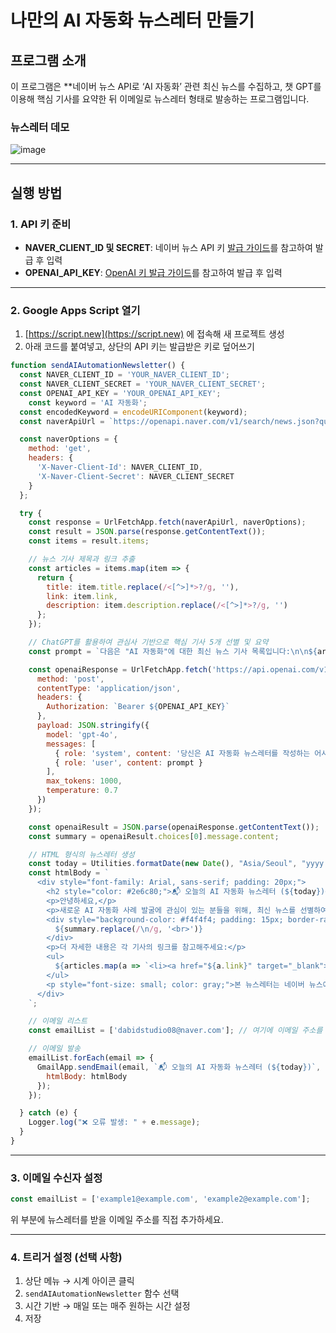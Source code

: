 # 나만의 AI 자동화 뉴스레터 만들기

## 프로그램 소개

이 프로그램은 **네이버 뉴스 API로 ‘AI 자동화’ 관련 최신 뉴스를 수집하고, 챗 GPT를 이용해 핵심 기사를 요약한 뒤 이메일로 뉴스레터 형태로 발송하는 프로그램입니다.
### 뉴스레터 데모
![image](https://github.com/user-attachments/assets/02cfc344-f126-4d7f-aaa0-846749ce145d)


---

## 실행 방법

### 1. API 키 준비

* **NAVER\_CLIENT\_ID 및 SECRET**: 네이버 뉴스 API 키 [발급 가이드](https://github.com/dabidstudio/dabidstudio_guides/blob/main/get-navernews-api-key.md)를 참고하여 발급 후 입력
* **OPENAI\_API\_KEY**: [OpenAI 키 발급 가이드](https://github.com/dabidstudio/dabidstudio_guides/blob/main/get-openai-api-key.md)를 참고하여 발급 후 입력

---

### 2. Google Apps Script 열기

1. [https://script.new](https://script.new) 에 접속해 새 프로젝트 생성
2. 아래 코드를 붙여넣고, 상단의 API 키는 발급받은 키로 덮어쓰기

```javascript
function sendAIAutomationNewsletter() {
  const NAVER_CLIENT_ID = 'YOUR_NAVER_CLIENT_ID';
  const NAVER_CLIENT_SECRET = 'YOUR_NAVER_CLIENT_SECRET';
  const OPENAI_API_KEY = 'YOUR_OPENAI_API_KEY';
    const keyword = 'AI 자동화';
  const encodedKeyword = encodeURIComponent(keyword);
  const naverApiUrl = `https://openapi.naver.com/v1/search/news.json?query=${encodedKeyword}&display=10&sort=date`;

  const naverOptions = {
    method: 'get',
    headers: {
      'X-Naver-Client-Id': NAVER_CLIENT_ID,
      'X-Naver-Client-Secret': NAVER_CLIENT_SECRET
    }
  };

  try {
    const response = UrlFetchApp.fetch(naverApiUrl, naverOptions);
    const result = JSON.parse(response.getContentText());
    const items = result.items;

    // 뉴스 기사 제목과 링크 추출
    const articles = items.map(item => {
      return {
        title: item.title.replace(/<[^>]*>?/g, ''),
        link: item.link,
        description: item.description.replace(/<[^>]*>?/g, '')
      };
    });

    // ChatGPT를 활용하여 관심사 기반으로 핵심 기사 5개 선별 및 요약
    const prompt = `다음은 "AI 자동화"에 대한 최신 뉴스 기사 목록입니다:\n\n${articles.map((a, i) => `${i + 1}. ${a.title}`).join('\n')}\n\n이 중에서 새로운 AI 자동화 사례 발굴에 가장 관련성이 높은 5개의 기사를 선별하고, 각 기사의 핵심 내용을 요약하여 스토리 형태로 작성해 주세요.`;

    const openaiResponse = UrlFetchApp.fetch('https://api.openai.com/v1/chat/completions', {
      method: 'post',
      contentType: 'application/json',
      headers: {
        Authorization: `Bearer ${OPENAI_API_KEY}`
      },
      payload: JSON.stringify({
        model: 'gpt-4o',
        messages: [
          { role: 'system', content: '당신은 AI 자동화 뉴스레터를 작성하는 어시스턴트입니다.' },
          { role: 'user', content: prompt }
        ],
        max_tokens: 1000,
        temperature: 0.7
      })
    });

    const openaiResult = JSON.parse(openaiResponse.getContentText());
    const summary = openaiResult.choices[0].message.content;

    // HTML 형식의 뉴스레터 생성
    const today = Utilities.formatDate(new Date(), "Asia/Seoul", "yyyy.MM.dd");
    const htmlBody = `
      <div style="font-family: Arial, sans-serif; padding: 20px;">
        <h2 style="color: #2e6c80;">📬 오늘의 AI 자동화 뉴스레터 (${today})</h2>
        <p>안녕하세요,</p>
        <p>새로운 AI 자동화 사례 발굴에 관심이 있는 분들을 위해, 최신 뉴스를 선별하여 요약한 내용을 아래에 전달드립니다.</p>
        <div style="background-color: #f4f4f4; padding: 15px; border-radius: 5px;">
          ${summary.replace(/\n/g, '<br>')}
        </div>
        <p>더 자세한 내용은 각 기사의 링크를 참고해주세요:</p>
        <ul>
          ${articles.map(a => `<li><a href="${a.link}" target="_blank">${a.title}</a></li>`).join('')}
        </ul>
        <p style="font-size: small; color: gray;">본 뉴스레터는 네이버 뉴스에서 'AI 자동화' 키워드로 수집된 기사를 기반으로 ChatGPT를 활용하여 생성되었습니다.</p>
      </div>
    `;

    // 이메일 리스트
    const emailList = ['dabidstudio08@naver.com']; // 여기에 이메일 주소를 추가하세요

    // 이메일 발송
    emailList.forEach(email => {
      GmailApp.sendEmail(email, `📬 오늘의 AI 자동화 뉴스레터 (${today})`, 'HTML 형식의 뉴스레터를 확인해주세요.', {
        htmlBody: htmlBody
      });
    });

  } catch (e) {
    Logger.log("❌ 오류 발생: " + e.message);
  }
}
```

---

### 3. 이메일 수신자 설정

```javascript
const emailList = ['example1@example.com', 'example2@example.com'];
```

위 부분에 뉴스레터를 받을 이메일 주소를 직접 추가하세요.

---

### 4. 트리거 설정 (선택 사항)

1. 상단 메뉴 → 시계 아이콘 클릭
2. `sendAIAutomationNewsletter` 함수 선택
3. 시간 기반 → 매일 또는 매주 원하는 시간 설정
4. 저장 

